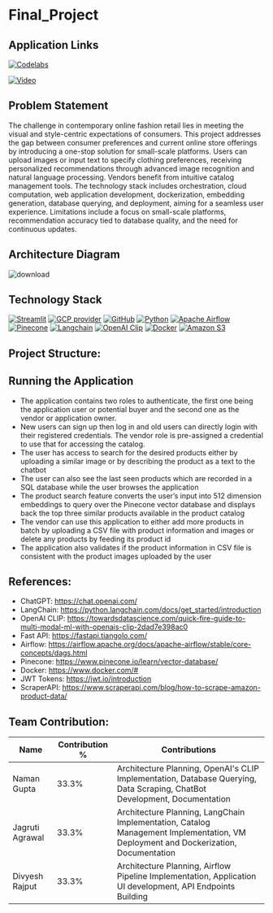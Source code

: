 # Final_Project

## Application Links
[![Codelabs](https://img.shields.io/badge/Codelabs-blue?style=for-the-badge)](https://codelabs-preview.appspot.com/?file_id=1fbWTNJO9v0mllZLa48zSFKu5GM6kTl0HLQQcBGkoPVE/edit#0)

[![Video](https://img.shields.io/badge/Video-CC6699?style=for-the-badge)]()

## Problem Statement

The challenge in contemporary online fashion retail lies in meeting the visual and style-centric expectations of consumers. This project addresses the gap between consumer preferences and current online store offerings by introducing a one-stop solution for small-scale platforms. Users can upload images or input text to specify clothing preferences, receiving personalized recommendations through advanced image recognition and natural language processing. Vendors benefit from intuitive catalog management tools. The technology stack includes orchestration, cloud computation, web application development, dockerization, embedding generation, database querying, and deployment, aiming for a seamless user experience. Limitations include a focus on small-scale platforms, recommendation accuracy tied to database quality, and the need for continuous updates.

## Architecture Diagram
![download](https://github.com/BigDataIA-Fall2023-Team4/Final_Project/assets/113845871/2b443608-cec2-48e4-a024-44778b9cca1f)


## Technology Stack
[![Streamlit](https://img.shields.io/badge/Streamlit-FF4B4B?style=for-the-badge&logo=Streamlit&logoColor=white)](https://streamlit.io/)
[![GCP provider](https://img.shields.io/badge/GCP-orange?style=for-the-badge&logo=google-cloud&color=orange)](https://cloud.google.com/?hl=en)
[![GitHub](https://img.shields.io/badge/GitHub-100000?style=for-the-badge&logo=github&logoColor=white)](https://github.com/)
[![Python](https://img.shields.io/badge/Python-FFD43B?style=for-the-badge&logo=python&logoColor=purple)](https://www.python.org/)
[![Apache Airflow](https://img.shields.io/badge/apacheairflow-2A667F?style=for-the-badge&logo=ApacheAirflow&logoColor=black)](https://airflow.apache.org/)
[![Pinecone](https://img.shields.io/badge/Pinecone-A100FF?style=for-the-badge)](https://www.pinecone.io/)
[![Langchain](https://img.shields.io/badge/Langchain-073B5A?style=for-the-badge)](https://www.langchain.com/)
[![OpenAI Clip](https://img.shields.io/badge/openai-6BA539?style=for-the-badge&logo=OpenAI&logoColor=black)](https://openai.com/)
[![Docker](https://img.shields.io/badge/docker-29F1FB?style=for-the-badge&logo=Docker&logoColor=black)](https://www.docker.com/)
[![Amazon S3](https://img.shields.io/badge/amazons3-535D6C?style=for-the-badge&logo=amazons3&logoColor=black)](https://aws.amazon.com/s3/)

## Project Structure:


## Running the Application
- The application contains two roles to authenticate, the first one being the application user or potential buyer and the second one as the vendor or application owner.
- New users can sign up then log in and old users can directly login with their registered credentials. The vendor role is pre-assigned a credential to use that for accessing the catalog.
- The user has access to search for the desired products either by uploading a similar image or by describing the product as a text to the chatbot
- The user can also see the last seen products which are recorded in a SQL database while the user browses the application
- The product search feature converts the user’s input into 512 dimension embeddings to query over the Pinecone vector database and displays back the top three similar products available in the product catalog
- The vendor can use this application to either add more products in batch by uploading a CSV file with product information and images or delete any products by feeding its product id
- The application also validates if the product information in CSV file is consistent with the product images uploaded by the user


## References:
- ChatGPT: https://chat.openai.com/
- LangChain: https://python.langchain.com/docs/get_started/introduction
- OpenAI CLIP: https://towardsdatascience.com/quick-fire-guide-to-multi-modal-ml-with-openais-clip-2dad7e398ac0 
- Fast API: https://fastapi.tiangolo.com/
- Airflow: https://airflow.apache.org/docs/apache-airflow/stable/core-concepts/dags.html
- Pinecone: https://www.pinecone.io/learn/vector-database/
- Docker: https://www.docker.com/#
- JWT Tokens: https://jwt.io/introduction
- ScraperAPI: https://www.scraperapi.com/blog/how-to-scrape-amazon-product-data/ 


## Team Contribution:

| Name            | Contribution % | Contributions |
|-----------------|----------------|---------------|
| Naman Gupta     |     33.3%      | Architecture Planning, OpenAI's CLIP Implementation, Database Querying, Data Scraping, ChatBot Development, Documentation            |
| Jagruti Agrawal |     33.3%      | Architecture Planning, LangChain Implementation, Catalog Management Implementation, VM Deployment and Dockerization, Documentation           |
| Divyesh Rajput  |     33.3%      | Architecture Planning, Airflow Pipeline Implementation, Application UI development, API Endpoints Building            |
